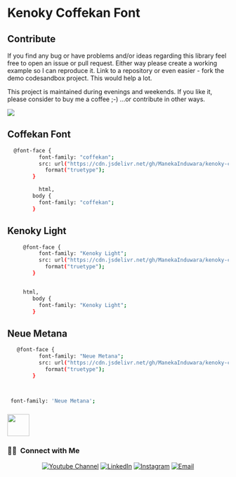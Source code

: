 # Kenoky Coffekan Font

## Contribute

If you find any bug or have problems and/or ideas regarding this library feel free to open an issue or pull request. Either way please create a working example so I can reproduce it. Link to a repository or even easier - fork the demo codesandbox project. This would help a lot.

This project is maintained during evenings and weekends. If you like it, please consider to buy me a coffee ;-) ...or contribute in other ways.


<a href="https://www.buymeacoffee.com/manekainduwara"><img src="https://img.buymeacoffee.com/button-api/?text=Buy me a coffee&emoji=&slug=rrutsche&button_colour=FFDD00&font_colour=000000&font_family=Cookie&outline_colour=000000&coffee_colour=ffffff"></a>


## Coffekan Font

```sh
  @font-face {
          font-family: "coffekan";
          src: url("https://cdn.jsdelivr.net/gh/ManekaInduwara/kenoky-coffekan-font@main/coffekan-Regular.ttf")
            format("truetype");
        }

          html,
        body {
          font-family: "coffekan";
        }

```

## Kenoky Light

```sh
     @font-face {
          font-family: "Kenoky Light";
          src: url("https://cdn.jsdelivr.net/gh/ManekaInduwara/kenoky-coffekan-font@main/KenokyLight.ttf")
            format("truetype");
        }


     html,
        body {
          font-family: "Kenoky Light";
        }
```

## Neue Metana

```sh
   @font-face {
          font-family: "Neue Metana";
          src: url("https://cdn.jsdelivr.net/gh/ManekaInduwara/kenoky-coffekan-font@main/NeueMetana-Regular.otf")
            format("truetype");
        }



 font-family: 'Neue Metana';

```

### <img src="https://media.giphy.com/media/VgCDAzcKvsR6OM0uWg/giphy.gif" width="50"> 

<h3> 🤝🏻 &nbsp;Connect with Me </h3>

<p align="center">
  <a href="https://www.youtube.com/channel/UCwBvg7XkM850axRHFo3CdDQ"><img alt="Youtube Channel" src="https://camo.githubusercontent.com/5b119318fbebe1addad632cfe9ab39ef28513ab87832967999f0b38d17002611/68747470733a2f2f696d672e736869656c64732e696f2f796f75747562652f6368616e6e656c2f73756273637269626572732f55437742766737586b4d38353061785248466f33436444513f7374796c653d736f6369616c"></a>
<a href="https://www.linkedin.com/in/maneka-induwara-82677121a/"><img alt="LinkedIn" src="https://img.shields.io/badge/LinkedIn-Maneka%20Induwara%20-blue?style=flat-square&logo=linkedin"></a>
<a href="https://www.instagram.com/fakekiller_dev"><img alt="Instagram" src="https://img.shields.io/badge/Instagram-fakekiller_dev-blue?style=flat-square&logo=instagram"></a>
<a href="killerfake8@gmail.com"><img alt="Email" src="https://img.shields.io/badge/Email-killerfake8@gmail.com-blue?style=flat-square&logo=gmail"></a>
</p>
